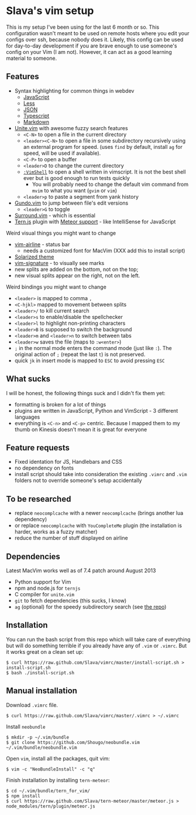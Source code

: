 Slava's vim setup
===

This is my setup I've been using for the last 6 month or so. This configuration wasn't meant
to be used on remote hosts where you edit your configs over ssh, because nobody does it.
Likely, this config can be used for day-to-day development if you are brave enough to use
someone's config on your Vim (I am not). However, it can act as a good learning material to someone.

Features
---

- Syntax highlighting for common things in webdev
  * [JavaScript](https://github.com/pangloss/vim-javascript)
  * [Less](groenewege/vim-less)
  * [JSON](elzr/vim-json)
  * [Typescript](leafgarland/typescript-vim)
  * [Markdown](tpope/vim-markdown)
- [Unite.vim](https://github.com/Shougo/unite.vim) with awesome fuzzy search features
  * `<C-N>` to open a file in the current directory
  * `<leader><C-N>` to open a file in some subdirectory recursively using an
    external program for speed. (uses `find` by default, install `ag` for
    speed, will be used if available).
  * `<C-P>` to open a buffer
  * `<leader>D` to change the current directory
  * [`:VimShell`](https://github.com/Shougo/vimshell.vim) to open a shell written in vimscript.
    It is not the best shell ever but is good enough to run tests quickly
    + You will probably need to change the default vim command from `mvim` to what you want (`gvim` or `vim`)
  * `<leader>p` to paste a segment from yank history
- [Gundo.vim](https://github.com/sjl/gundo.vim) to jump between file's edit versions
  * `<leader>G` to toggle
- [Surround.vim](https://github.com/tpope/vim-surround) - which is essential
- [Tern.js](http://ternjs.net/) plugin with
  [Meteor support](https://github.com/Slava/tern-meteor) - like IntelliSense for JavaScript

Weird visual things you might want to change

- [vim-airline](https://github.com/bling/vim-airline) - status bar
  * needs a customized font for MacVim (XXX add this to install script)
- [Solarized theme](http://ethanschoonover.com/solarized)
- [vim-signature](https://github.com/kshenoy/vim-signature) - to visually see marks
- new splits are added on the bottom, not on the top;
- new visual splits appear on the right, not on the left.


Weird bindings you might want to change

- `<leader>` is mapped to comma `,`
- `<C-hjkl>` mapped to movement between splits
- `<leader>/` to kill current search
- `<leader>s` to enable/disable the spellchecker
- `<leader>l` to highlight non-printing characters
- `<leader>B` is supposed to switch the background
- `<leader>m` and `<leader>n` to switch between tabs
- `<leader>w` saves the file (maps to `:w<enter>`)
- `;` in the normal mode enters the command mode (just like `:`). The original
  action of `;` (repeat the last `t`) is not preserved.
- quick `jk` in insert mode is mapped to `ESC` to avoid pressing `ESC`


What sucks
---

I will be honest, the following things suck and I didn't fix them yet:

- formatting is broken for a lot of things
- plugins are written in JavaScript, Python and VimScript - 3 different
  languages
- everything is `<C-n>` and `<C-p>` centric. Because I mapped them to my thumb
  on Kinesis doesn't mean it is great for everyone

Feature requests
---

- Fixed identation for JS, Handlebars and CSS
- no dependency on fonts
- install script should take into consideration the existing `.vimrc` and `.vim`
  folders not to override someone's setup accidentally

To be researched
---

- replace `neocomplcache` with a newer `neocomplcache` (brings another lua dependency)
- or replace `neocomplcache` with `YouCompleteMe` plugin (the installation is harder, works as a fuzzy matcher)
- reduce the number of stuff displayed on airline

Dependencies
---

Latest MacVim works well as of 7.4 patch around August 2013

- Python support for Vim
- npm and node.js for `ternjs`
- C compiler for `unite.vim`
- `git` to fetch dependencies (this sucks, I know)
- `ag` (optional) for the speedy subdirectory search (see [the repo](https://github.com/ggreer/the_silver_searcher))

Installation
---

You can run the bash script from this repo which will take care of everything
but will do something terrible if you already have any of `.vim` or `.vimrc`.
But it works great on a clean set up:

    $ curl https://raw.github.com/Slava/vimrc/master/install-script.sh > install-script.sh
    $ bash ./install-script.sh

Manual installation
---

Download `.vimrc` file.

    $ curl https://raw.github.com/Slava/vimrc/master/.vimrc > ~/.vimrc

Install `neobundle`

    $ mkdir -p ~/.vim/bundle
    $ git clone https://github.com/Shougo/neobundle.vim ~/.vim/bundle/neobundle.vim

Open `vim`, install all the packages, quit vim:

    $ vim -c "NeoBundleInstall" -c "q"

Finish installation by installing `tern-meteor`:

    $ cd ~/.vim/bundle/tern_for_vim/
    $ npm install
    $ curl https://raw.github.com/Slava/tern-meteor/master/meteor.js > node_modules/tern/plugin/meteor.js



